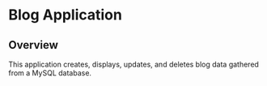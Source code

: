 # Blog Application

## Overview

This application creates, displays, updates, and deletes blog data gathered from a MySQL database.